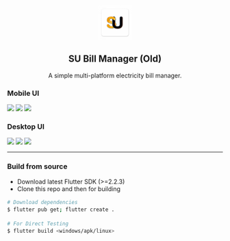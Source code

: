 <p align="center"><img src="https://raw.githubusercontent.com/prateekmedia/subillmanager/main/assets/subillmanager.png" height=80px/></p>


<h2 align="center">SU Bill Manager (Old)</h2>

<p align="center">A simple multi-platform electricity bill manager.</p>

### Mobile UI
<img src="https://user-images.githubusercontent.com/41370460/107148973-20acf880-697c-11eb-9c3f-1542c711cefc.jpg" width="200"> <img src="https://user-images.githubusercontent.com/41370460/107148996-3ae6d680-697c-11eb-84b3-bd3659be3046.jpg" width="200"> <img src="https://user-images.githubusercontent.com/41370460/107149000-45a16b80-697c-11eb-8c45-a6529a208350.jpg" width="200">


### Desktop UI
![](https://user-images.githubusercontent.com/41370460/108590476-cd7a7300-7389-11eb-8073-f413edfd5ab5.png)
![](https://user-images.githubusercontent.com/41370460/108590483-d4a18100-7389-11eb-928b-d951c7ca4e04.png)
![](https://user-images.githubusercontent.com/41370460/108590502-e84ce780-7389-11eb-8ee5-0b83a8bf8a58.png)

---

### Build from source

- Download latest Flutter SDK (>=2.2.3)
- Clone this repo and then for building

```bash
# Download dependencies
$ flutter pub get; flutter create .

# For Direct Testing
$ flutter build <windows/apk/linux>
```
